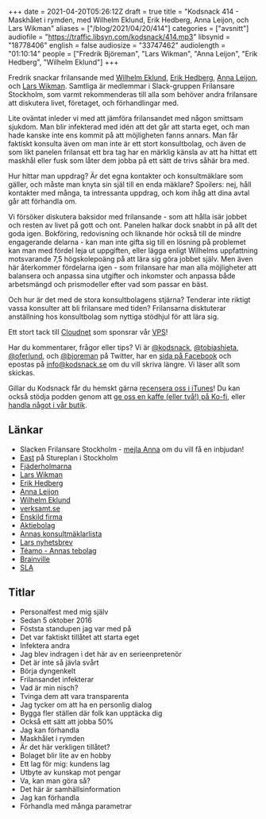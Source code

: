 +++
date = 2021-04-20T05:26:12Z
draft = true
title = "Kodsnack 414 - Maskhålet i rymden, med Wilhelm Eklund, Erik Hedberg, Anna Leijon, och Lars Wikman"
aliases = ["/blog/2021/04/20/414"]
categories = ["avsnitt"]
audiofile = "https://traffic.libsyn.com/kodsnack/414.mp3"
libsynid = "18778406"
english = false
audiosize = "33747462"
audiolength = "01:10:14"
people = ["Fredrik Björeman", "Lars Wikman", "Anna Leijon", "Erik Hedberg", "Wilhelm Eklund"]
+++

Fredrik snackar frilansande med [Wilhelm Eklund](https://wilhelmeklund.com/), [Erik Hedberg](https://erik.hedberg.at/), [Anna Leijon](https://annaleijon.se/), och [Lars Wikman](https://underjord.io/). Samtliga är medlemmar i Slack-gruppen Frilansare Stockholm, som varmt rekommenderas till alla som behöver andra frilansare att diskutera livet, företaget, och förhandlingar med.

Lite oväntat inleder vi med att jämföra frilansandet med någon smittsam sjukdom. Man blir infekterad med idén att det går att starta eget, och man hade kanske inte ens kommit på att möjligheten fanns annars. Man får faktiskt konsulta även om man inte är ett stort konsultbolag, och även de som likt panelen frilansat ett bra tag har en märklig känsla av att ha hittat ett maskhål eller fusk som låter dem jobba på ett sätt de trivs såhär bra med.

Hur hittar man uppdrag? Är det egna kontakter och konsultmäklare som gäller, och måste man knyta sin själ till en enda mäklare? Spoilers: nej, håll kontakter med många, ta intressanta uppdrag, och kom ihåg att dina avtal går att förhandla om.

Vi försöker diskutera baksidor med frilansande - som att hålla isär jobbet och resten av livet på gott och ont. Panelen halkar dock snabbt in på allt det goda igen. Bokföring, redovisning och liknande hör också till de mindre engagerande delarna - kan man inte gifta sig till en lösning på problemet kan man med fördel leja ut uppgiften, eller lägga enligt Wilhelms uppfattning motsvarande 7,5 högskolepoäng på att lära sig göra jobbet själv. Men även här återkommer fördelarna igen - som frilansare har man alla möjligheter att balansera och anpassa sina utgifter och inkomster och anpassa både arbetsmängd och prismodeller efter vad som passar en bäst.

Och hur är det med de stora konsultbolagens stjärna? Tenderar inte riktigt vassa konsulter att bli frilansare med tiden? Frilansarna disktuterar anställning hos konsultbolag som nyttiga stödhjul för att lära sig.

Ett stort tack till [Cloudnet](http://www.cloudnet.se) som sponsrar vår [VPS](http://en.wikipedia.org/wiki/Virtual_private_server)!

Har du kommentarer, frågor eller tips? Vi är [@kodsnack](https://www.twitter.com/kodsnack), [@tobiashieta](https://www.twitter.com/tobiashieta), [@oferlund](https://www.twitter.com/oferlund), och [@bjoreman](https://www.twitter.com/bjoreman) på Twitter, har en [sida på Facebook](https://www.facebook.com/kodsnack) och epostas på [info@kodsnack.se](mailto:info@kodsnack.se) om du vill skriva längre. Vi läser allt som skickas.

Gillar du Kodsnack får du hemskt gärna [recensera oss i iTunes](http://itunes.apple.com/se/podcast/kodsnack/id561631498?l=en)! Du kan också stödja podden genom att <a href="https://ko-fi.com/kodsnack" rel="payment">ge oss en kaffe (eller två!) på Ko-fi</a>, eller [handla något i vår butik](https://shop.spreadshirt.se/kodsnack/).

## Länkar ##
* Slacken Frilansare Stockholm - [mejla Anna](mailto:pm@annaleijon.se) om du vill få en inbjudan!
* [East](https://east.se/) på Stureplan i Stockholm
* [Fjäderholmarna](https://www.kungligaslotten.se/vara-besoksmal/kungl.-djurgarden---nationalstadsparken/fjaderholmarna.html)
* [Lars Wikman](https://underjord.io/)
* [Erik Hedberg](https://erik.hedberg.at/)
* [Anna Leijon](https://annaleijon.se/)
* [Wilhelm Eklund](https://wilhelmeklund.com/)
* [verksamt.se](https://www.verksamt.se/)
* [Enskild firma](https://sv.wikipedia.org/wiki/Enskild_n%C3%A4ringsverksamhet)
* [Aktiebolag](https://sv.wikipedia.org/wiki/Aktiebolag_i_Sverige)
* [Annas konsultmäklarlista](https://annaleijon.se/lista-pa-konsultmaklare-i-stockholm.html)
* [Lars nyhetsbrev](https://underjord.io/newsletter.html)
* [Téamo - Annas tebolag](https://teamo.se/)
* [Brainville](https://www.brainville.com/)
* [SLA](https://en.wikipedia.org/wiki/Service-level_agreement)

## Titlar ##
* Personalfest med mig själv
* Sedan 5 oktober 2016
* Föststa standupen jag var med på
* Det var faktiskt tillåtet att starta eget
* Infektera andra
* Jag blev indragen i det här av en serieenpretenör
* Det är inte så jävla svårt
* Börja dyngenkelt
* Frilansandet infekterar
* Vad är min nisch?
* Tvinga dem att vara transparenta
* Jag tycker om att ha en personlig dialog
* Bygga fler ställen där folk kan upptäcka dig
* Också ett sätt att jobba 50%
* Jag kan förhandla
* Maskhålet i rymden
* Är det här verkligen tillåtet?
* Bolaget blir lite av en hobby
* Ett lag för mig: kundens lag
* Utbyte av kunskap mot pengar
* Va, kan man göra så?
* Det här är samhällsinformation
* Jag kan förhandla
* Förhandla med många parametrar